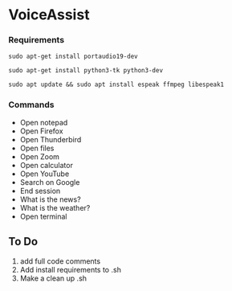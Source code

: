 # VoiceAssist


### Requirements

```sudo apt-get install portaudio19-dev```

```sudo apt-get install python3-tk python3-dev```

```sudo apt update && sudo apt install espeak ffmpeg libespeak1```

### Commands

- Open notepad
- Open Firefox
- Open Thunderbird
- Open files
- Open Zoom
- Open calculator
- Open YouTube 
- Search on Google
- End session
- What is the news? 
- What is the weather?
- Open terminal

## To Do

1. add full code comments
2. Add install requirements to .sh
3. Make a clean up .sh

